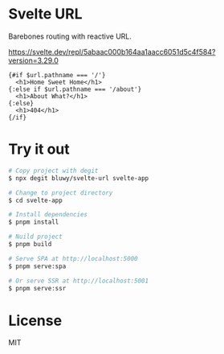 # Svelte URL

Barebones routing with reactive URL.

https://svelte.dev/repl/5abaac000b164aa1aacc6051d5c4f584?version=3.29.0

```svelte
{#if $url.pathname === '/'}
  <h1>Home Sweet Home</h1>
{:else if $url.pathname === '/about'}
  <h1>About What?</h1>
{:else}
  <h1>404</h1>
{/if}
```

# Try it out

```bash
# Copy project with degit
$ npx degit bluwy/svelte-url svelte-app

# Change to project directory
$ cd svelte-app

# Install dependencies
$ pnpm install

# Nuild project
$ pnpm build

# Serve SPA at http://localhost:5000
$ pnpm serve:spa

# Or serve SSR at http://localhost:5001
$ pnpm serve:ssr
```

# License

MIT
